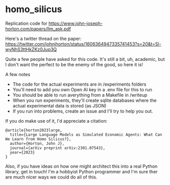 # homo_silicus
Replication code for https://www.john-joseph-horton.com/papers/llm_ask.pdf

Here's a twitter thread on the paper: https://twitter.com/johnjhorton/status/1606364947335741453?s=20&t=Sl-wyNhS3ttHkZKz0Jup3Q

Quite a few people have asked for this code. 
It's still a bit, uh, academic, but I don't want the perfect to be the enemy of the good, so here it is! 

A few notes
- The code for the actual experiments are in /experiments folders 
- You'll need to add you own Open AI key in a .env file for this to run
- You should be able to run averything from a Makefile in /writeup
- When you run experiments, they'll create sqlite databases where the actual experimental data is stored (as JSON)
- If you run into problems, create an issue and I'll try to help you out. 

If you do make use of it, I'd appreciate a citation: 
```
@article{horton2023large,
  title={Large Language Models as Simulated Economic Agents: What Can We Learn from Homo Silicus?},
  author={Horton, John J},
  journal={arXiv preprint arXiv:2301.07543},
  year={2023}
}
```

Also, if you have ideas on how one might architect this into a real Python library, get in touch! 
I'm a hobbyist Python programmer and I'm sure ther are much nicer ways we could do all of this. 
